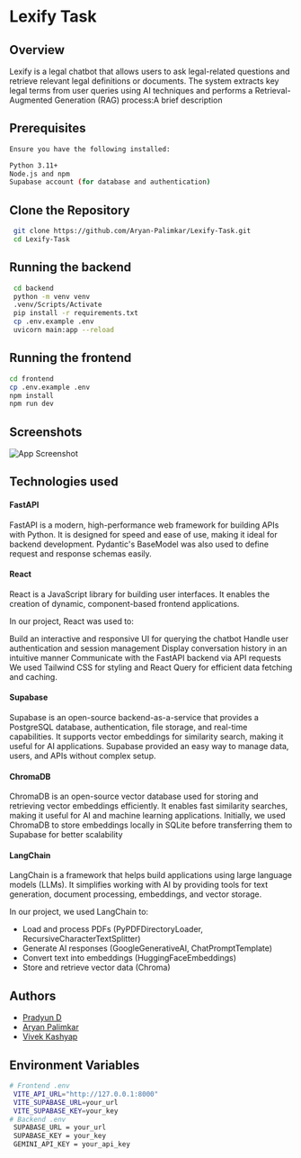 # Lexify Task

## Overview

Lexify is a legal chatbot that allows users to ask legal-related questions and retrieve relevant legal definitions or documents. The system extracts key legal terms from user queries using AI techniques and performs a Retrieval-Augmented Generation (RAG) process:A brief description

## Prerequisites
```bash
Ensure you have the following installed:

Python 3.11+
Node.js and npm
Supabase account (for database and authentication)
```

## Clone the Repository

```bash
 git clone https://github.com/Aryan-Palimkar/Lexify-Task.git
 cd Lexify-Task
```

## Running the backend


```bash
 cd backend
 python -m venv venv
 .venv/Scripts/Activate
 pip install -r requirements.txt
 cp .env.example .env
 uvicorn main:app --reload
```

## Running the frontend
```bash
cd frontend
cp .env.example .env
npm install
npm run dev
```
    
## Screenshots

![App Screenshot](https://via.placeholder.com/468x300?text=App+Screenshot+Here)


## Technologies used

#### FastAPI

FastAPI is a modern, high-performance web framework for building APIs with Python. It is designed for speed and ease of use, making it ideal for backend development. Pydantic's BaseModel was also used to define request and response schemas easily.

#### React
React is a JavaScript library for building user interfaces. It enables the creation of dynamic, component-based frontend applications.

In our project, React was used to:

Build an interactive and responsive UI for querying the chatbot
Handle user authentication and session management
Display conversation history in an intuitive manner
Communicate with the FastAPI backend via API requests
We used Tailwind CSS for styling and React Query for efficient data fetching and caching.

#### Supabase

Supabase is an open-source backend-as-a-service that provides a PostgreSQL database, authentication, file storage, and real-time capabilities. It supports vector embeddings for similarity search, making it useful for AI applications. Supabase provided an easy way to manage data, users, and APIs without complex setup.


#### ChromaDB

ChromaDB is an open-source vector database used for storing and retrieving vector embeddings efficiently. It enables fast similarity searches, making it useful for AI and machine learning applications. Initially, we used ChromaDB to store embeddings locally in SQLite before transferring them to Supabase for better scalability

#### LangChain

LangChain is a framework that helps build applications using large language models (LLMs). It simplifies working with AI by providing tools for text generation, document processing, embeddings, and vector storage.

In our project, we used LangChain to:
- Load and process PDFs (PyPDFDirectoryLoader, RecursiveCharacterTextSplitter)
- Generate AI responses (GoogleGenerativeAI, ChatPromptTemplate)
- Convert text into embeddings (HuggingFaceEmbeddings)
- Store and retrieve vector data (Chroma)


## Authors

- [Pradyun D](https://github.com/Prady007-1981)
- [Aryan Palimkar](https://github.com/Aryan-Palimkar)
- [Vivek Kashyap](https://github.com/Vivek-k7)


## Environment Variables

```bash
# Frontend .env
 VITE_API_URL="http://127.0.0.1:8000"
 VITE_SUPABASE_URL=your_url
 VITE_SUPABASE_KEY=your_key
# Backend .env
 SUPABASE_URL = your_url
 SUPABASE_KEY = your_key
 GEMINI_API_KEY = your_api_key
```
